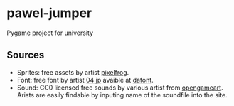 # pawel-jumper

Pygame project for university

## Sources
- Sprites: free assets by artist [pixelfrog](https://pixelfrog-assets.itch.io/pixel-adventure-1).
- Font: free font by artist [04 jp](http://www.04.jp.org/) avaible at [dafont](https://www.dafont.com/04b-30.font).
- Sound: CC0 licensed free sounds by various artist from [opengameart](opengameart.org). Arists are easily findable by inputing name of the soundfile into the site.

